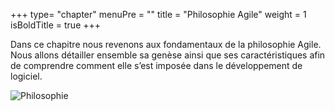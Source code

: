 +++
type= "chapter"
menuPre = ""
title = "Philosophie Agile"
weight = 1
isBoldTitle = true
+++

Dans ce chapitre nous revenons aux fondamentaux de la philosophie Agile. Nous allons détailler ensemble sa genèse ainsi que ses caractéristiques afin de comprendre comment
elle s’est imposée dans le développement de logiciel.


![Philosophie](static/illustrations/philosophy.png)
